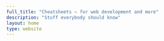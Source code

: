 ```yaml
---
full_title: "Cheatsheets — for web development and more"
description: "Stuff everybody should know"
layout: home
type: website
---
```

